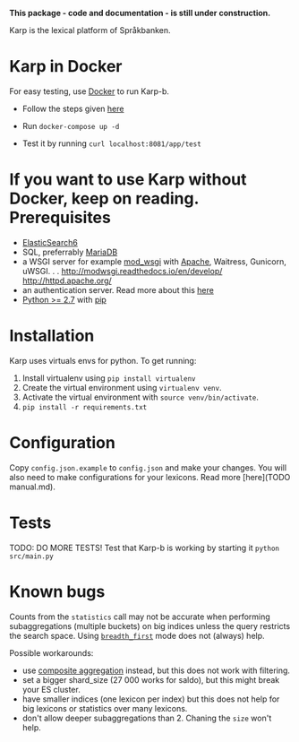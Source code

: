 **This package - code and documentation - is still under construction.**

Karp is the lexical platform of Språkbanken.

Karp in Docker
=============
For easy testing, use [Docker](https://docs.docker.com/engine/installation/) to run Karp-b.

* Follow the steps given [here](https://github.com/spraakbanken/karp-docker)


* Run `docker-compose up -d`
* Test it by running `curl localhost:8081/app/test`


If you want to use Karp without Docker, keep on reading.
Prerequisites
=============

* [ElasticSearch6](https://www.elastic.co/downloads/past-releases/elasticsearch-6-3-0)
* SQL, preferrably [MariaDB](https://mariadb.org/)
* a WSGI server
  for example [mod_wsgi](http://modwsgi.readthedocs.io/en/develop/) with [Apache](http://httpd.apache.org/), Waitress, Gunicorn, uWSGI. . .
http://modwsgi.readthedocs.io/en/develop/
http://httpd.apache.org/
* an authentication server. Read more about this [here](https://github.com/spraakbanken/karp-docker/blob/master/dummyauth/README.md)
* [Python >= 2.7](https://www.python.org/downloads/) with [pip](http://pip.readthedocs.org/en/stable/installing/)


Installation
============

Karp uses virtuals envs for python. To get running:

1. Install virtualenv using `pip install virtualenv`
2. Create the virtual environment using `virtualenv venv`.
3. Activate the virtual environment with `source venv/bin/activate`.
4. `pip install -r requirements.txt`


Configuration
=============

Copy `config.json.example` to `config.json` and make your changes.
You will also need to make configurations for your lexicons.
Read more [here](TODO manual.md).


Tests
=====
TODO: DO MORE TESTS!
Test that Karp-b is working by starting it
`python src/main.py`


Known bugs
==========
Counts from the `statistics` call may not be accurate when performing
subaggregations (multiple buckets) on big indices unless the query
restricts the search space. Using
[`breadth_first`](https://www.elastic.co/guide/en/elasticsearch/reference/current/search-aggregations-bucket-terms-aggregation.html#_collect_mode)
 mode does not (always) help.


Possible workarounds:

 - use [composite aggregation](https://www.elastic.co/guide/en/elasticsearch/reference/current/search-aggregations-bucket-composite-aggregation.html)
 instead, but this does not work with filtering.
 - set a bigger shard_size (27 000 works for saldo), but this might break your ES cluster.
 - have smaller indices (one lexicon per index) but this does not help for big lexicons or statistics over many lexicons.
 - don't allow deeper subaggregations than 2. Chaning the `size` won't help.
